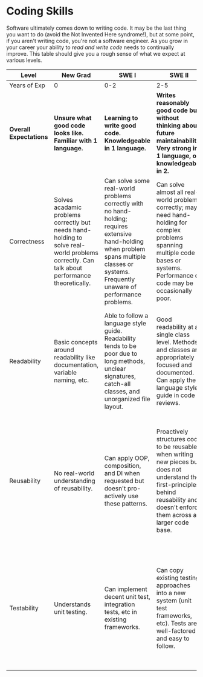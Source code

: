 # Coding Skills
Software ultimately comes down to writing code. It may be the last thing you want to do (avoid the Not Invented Here syndrome!), but at some point, if you aren't writing code, you're not a software engineer. As you grow in your career your ability to *read and write code* needs to continually improve. This table should give you a rough sense of what we expect at various levels.


| Level                    | New Grad                                                                                                                                    | SWE I                                                                                                                                                                                          | SWE II                                                                                                                                                                                 | Sr.                                                                                                                                                                                                                 | Staff+                                                                                                                                                                                                    |
|--------------------------|---------------------------------------------------------------------------------------------------------------------------------------------|------------------------------------------------------------------------------------------------------------------------------------------------------------------------------------------------|----------------------------------------------------------------------------------------------------------------------------------------------------------------------------------------|---------------------------------------------------------------------------------------------------------------------------------------------------------------------------------------------------------------------|-----------------------------------------------------------------------------------------------------------------------------------------------------------------------------------------------------------|
| Years of Exp             | 0                                                                                                                                           | 0-2                                                                                                                                                                                            | 2-5                                                                                                                                                                                    | 4-8                                                                                                                                                                                                                 | 6+                                                                                                                                                                                                        |
| **Overall Expectations** | **Unsure what good code looks like. Familiar with 1 language.**                                                                             | **Learning to write good code. Knowledgeable in 1 language.**                                                                                                                                  | **Writes reasonably good code but without thinking about future maintainability. Very strong in 1 language, or knowledgeable in 2.**                                                   | **Writes excellent code and has 6-12 month view of maintainability. Expert in 1 language, or very strong in 2.**                                                                                                    | **Writes excellent code and has ~2+ years view of maintainability. Very strong in 3 languages or expertise in 1 and very strong in another.**                                                             |
| Correctness              | Solves acadamic problems correctly but needs hand-holding to solve real-world problems correctly. Can talk about performance theoretically. | Can solve some real-world problems correctly with no hand-holding; requires extensive hand-holding when problem spans multiple classes or systems. Frequently unaware of performance problems. | Can solve almost all real-world problems correctly; may need hand-holding for complex problems spanning multiple code bases or systems. Performance of code may be occasionally poor.  | Can solve all real-world problems correctly. Regularly catches correctness problems via code reviews. almost always gets performance considerations right.                                                          | Can solve all real-world problems correctly while also anticipating problems that might arise in the future. Regularly suggests edge-case improvements in code reviews.                                   |
| Readability              | Basic concepts around readability like documentation, variable naming, etc.                                                                 | Able to follow a language style guide. Readability tends to be poor due to long methods, unclear signatures, catch-all classes, and unorganized file layout.                                   | Good readability at a single class level. Methods and classes are appropriately focused and documented. Can apply the language style guide in code reviews.                            | Excellent readability at a single-file level (hard to suggest improvements) and solid across classes. Regularly suggests code reorganization across files to keep the entire codebase well-factored.                | Can keep code organized across >100KLoC so an entire codebase is readable. Regularly teaches and enforces readability concepts.                                                                           |
| Reusability              | No real-world understanding of reusability.                                                                                                 | Can apply OOP, composition, and DI when requested but doesn't pro-actively use these patterns.                                                                                                 | Proactively structures code to be reusable when writing new pieces but does not understand the first-principles behind reusability and doesn't enforce them across a larger code base. | Familiar with OOP design patterns, composition design patterns, standard DI tools/techniques, MVC, etc. Can explain reusability concepts and regularly teaches individuals on the code they are most familiar with. | Expert in reusability and regularly up-levels team members via mentorship. Enforces reusable software across their codebase and tangential codebases.                                                     |
| Testability              | Understands unit testing.                                                                                                                   | Can implement decent unit test, integration tests, etc in existing frameworks.                                                                                                                 | Can copy existing testing approaches into a new system (unit test frameworks, etc). Tests are well-factored and easy to follow.                                                        | Can propose new testing strategies that fit the problem at hand (smoke tests, performance tests, etc). Tests are very reliable and thorough.                                                                        | Understands the entire universe of testing all the way through QA and what should be used when. Mentors the team and creates new testing frameworks and processes to improve the quality of the software. |